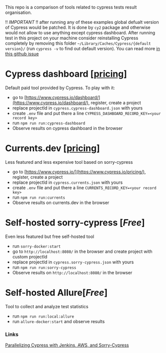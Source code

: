 This repo is a comparison of tools related to cypress tests result organisation.

‼️ _IMPORTANT_ ‼️ after running any of these examples global defualt version of Cypress would be patched. It is done by `cy2` package and otherwise would not allow to use anything except cypress dashboard.
After running test in this project on your machine consider reinstalling Cypress completely by removing this folder `~/Library/Caches/Cypress/{default version}/` (run `cypress -v` to find out default version). You can read more [in this github issue](https://github.com/sorry-cypress/cy2/issues/19)

# Cypress dashboard [[pricing](https://www.cypress.io/pricing/)]
Default paid tool provided by Cypress. To play with it:
* go to [https://www.cypress.io/dashboard/](https://www.cypress.io/dashboard/), register, create a project
* replace projectId in `cypress.cypress-dashboard.json` with yours
* create `.env` file and put there a line `CYPRESS_DASHBOARD_RECORD_KEY=<your record key>`
* run `npm run run:cypress-dashboard`
* Observe results on cypress dashboard in the browser


# Currents.dev [[pricing](https://currents.dev/#pricing)]
Less featured and less expensive tool based on sorry-cypress
* go to [https://www.cypress.io/](https://www.cypress.io/pricing/), register, create a project
* replace projectId in `cypress.currents.json` with yours
* create `.env` file and put there a line `CURRENTS_RECORD_KEY=<your record key>`
* run `npm run run:currents`
* Observe results on currents.dev in the browser


# Self-hosted sorry-cypress [*Free*]
Even less featured but free self-hosted tool
* run `sorry-docker:start`
* go to `http://localhost:8080/` in the browser and create project with custom projectId
* replace projectId in `cypress.sorry-cypress.json` with yours
* run `npm run run:sorry-cypress`
* Observe results on `http://localhost:8080/` in the browser


# Self-hosted Allure[*Free*]
Tool to collect and analyze test statistics
* run `npm run run:local:allure`
* run `allure-docker:start` and observe results 


### Links
[Parallelizing Cypress with Jenkins, AWS, and Sorry-Cypress](https://medium.com/geekculture/parallelizing-cypress-with-jenkins-aws-and-sorry-cypress-8241331fe50f)
